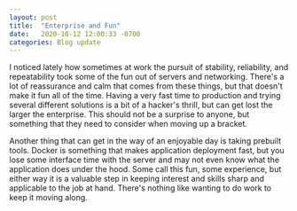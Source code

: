 ```yaml
---
layout: post
title:  "Enterprise and Fun"
date:   2020-10-12 12:00:33 -0700
categories: Blog update 
---
```


I noticed lately how sometimes at work the pursuit of stability, reliability, and repeatability took some of the fun out of servers and networking. There's a lot of reassurance and calm that comes from these things, but that doesn't make it fun all of the time. Having a very fast time to production and trying several different solutions is a bit of a hacker's thrill, but can get lost the larger the enterprise. This should not be a surprise to anyone, but something that they need to consider when moving up a bracket. 

Another thing that can get in the way of an enjoyable day is taking prebuilt tools. Docker is something that makes application deployment fast, but you lose some interface time with the server and may not even know what the application does under the hood. Some call this fun, some experience, but either way it is a valuable step in keeping interest and skills sharp and applicable to the job at hand. There's nothing like wanting to do work to keep it moving along.  
